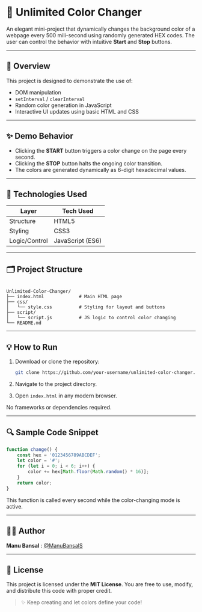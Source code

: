 # 🌈 Unlimited Color Changer

An elegant mini-project that dynamically changes the background color of a webpage every 500 mili-second using randomly generated HEX codes. The user can control the behavior with intuitive **Start** and **Stop** buttons.

---

## 🧩 Overview

This project is designed to demonstrate the use of:
- DOM manipulation
- `setInterval` / `clearInterval`
- Random color generation in JavaScript
- Interactive UI updates using basic HTML and CSS

---

## ✨ Demo Behavior

- Clicking the **START** button triggers a color change on the page every second.
- Clicking the **STOP** button halts the ongoing color transition.
- The colors are generated dynamically as 6-digit hexadecimal values.

---

## 🔧 Technologies Used

| Layer        | Tech Used         |
|--------------|-------------------|
| Structure    | HTML5             |
| Styling      | CSS3              |
| Logic/Control| JavaScript (ES6)  |

---

## 🗂️ Project Structure

```

Unlimited-Color-Changer/
├── index.html             # Main HTML page
├── css/
│   └── style.css          # Styling for layout and buttons
├── script/
│   └── script.js          # JS logic to control color changing
└── README.md

````

---

## 💡 How to Run

1. Download or clone the repository:
   ```bash
   git clone https://github.com/your-username/unlimited-color-changer.git
    ````

2. Navigate to the project directory.
3. Open `index.html` in any modern browser.

No frameworks or dependencies required.

---

## 🔍 Sample Code Snippet

```js
function change() {
    const hex = '0123456789ABCDEF';
    let color = '#';
    for (let i = 0; i < 6; i++) {
        color += hex[Math.floor(Math.random() * 16)];
    }
    return color;
}
```

This function is called every second while the color-changing mode is active.

---

## 🙋‍♂️ Author

**Manu Bansal** : [@ManuBansalS](https://github.com/ManuBansalS)

---

## 📜 License

This project is licensed under the **MIT License**.
You are free to use, modify, and distribute this code with proper credit.

> ✨ Keep creating and let colors define your code!
